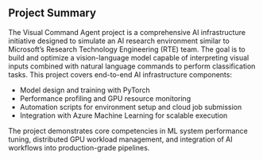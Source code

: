
## Project Summary

The Visual Command Agent project is a comprehensive AI infrastructure initiative designed to simulate an AI research environment similar to Microsoft’s Research Technology Engineering (RTE) team. The goal is to build and optimize a vision-language model capable of interpreting visual inputs combined with natural language commands to perform classification tasks. This project covers end-to-end AI infrastructure components:

* Model design and training with PyTorch
* Performance profiling and GPU resource monitoring
* Automation scripts for environment setup and cloud job submission
* Integration with Azure Machine Learning for scalable execution

The project demonstrates core competencies in ML system performance tuning, distributed GPU workload management, and integration of AI workflows into production-grade pipelines.

